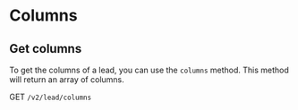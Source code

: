 # Columns

## Get columns

To get the columns of a lead, you can use the `columns` method. This method will return an array of columns.

GET `/v2/lead/columns`